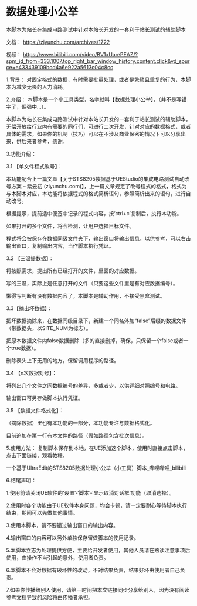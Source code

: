 # 数据处理小公举
本脚本为站长在集成电路测试中针对本站长开发的一套利于站长测试的辅助脚本

文档：
https://ziyunchu.com/archives/1722

视频：
https://www.bilibili.com/video/BV1xUarePEAZ/?spm_id_from=333.1007.top_right_bar_window_history.content.click&vd_source=e433439109bcd4a6e922a5613c04c8cc

1.背景：
对固定格式的数据，有时需要批量处理，或者是繁琐且重复的行为，本脚本为减少无畏的人力消耗。

2.介绍：
本脚本是一个小工具类型，名字就叫【数据处理小公举】，（并不是写错字了，倔强中…）。

本脚本为站长在集成电路测试中针对本站长开发的一套利于站长测试的辅助脚本，无偿开放给行业内有需要的同行们，可进行二次开发，针对对应的数据格式，或者具体的需求，如果你的机制（技巧）可以在不涉及商业保密的情况下可以分享出来，供后来者参考，感谢。

3.功能介绍：

3.1 【单文件程式改号】：

本功能配合上一篇文章【关于STS8205数据基于UEStudio的集成电路测试自动改号方案 – 紫云初 (ziyunchu.com)】，上一篇文章规定了改号程式的格式，格式为与本脚本对应，本功能将依据程式的格式简析语句，参照简析出来的语句，进行自动改号。

根据提示，提前选中便签中记录的程式内容，按‘ctrl+c’复制后，执行本功能。

如果打开的多个文件，将会检测，让用户选择目标文件。

程式将会被保存在数据同级文件夹下，输出窗口将输出信息，以供参考，可以右击输出窗口，复制输出内容，当作脚本执行凭证。


3.2 【三温提数据】：

将按照需求，提出所有已经打开的文件，里面的对应数据。

写的三温，实际上是任意打开的文件（只要这些文件里是有对应数据编号）。

懒得写判断有没有数据内容了，本脚本是辅助作用，不接受黑盒测试。


3.3【摘出坏数据】：

把坏数据摘除来，在数据同级目录下，新建一个同名外加“false”后缀的数据文件（带数据头，以SITE_NUM为标志）。

把原本数据文件内false数据删除（多的直接删掉，确保，只保留一个false或者一个true数据）。

删除表头上下无用的地方，保留调用程序的路径。


3.4 【n次数据对号】：

将列出几个文件之间数据编号的差异，多或者少，以供详细对照编号和电路。

输出窗口可另存做脚本执行凭证。


3.5 【数据文件格式化】：

（摘除数据）里也有本功能的一部分，本功能专注与数据格式化。

目前追加在第一行有本文件的路径（假如路径包含批次信息）。


5.使用方法：
复制脚本保存到本地，在UE添加这个脚本，使用时直接点击脚本，点击下面链接，观看教程。

一个基于UltraEdit的STS8205数据处理小公举（小工具）脚本_哔哩哔哩_bilibili

6.结尾声明：

1.使用前请关闭UE软件的‘设置’-‘脚本’-‘显示取消对话框’功能（取消选择）。

2.使用时各个功能由于UE软件本身问题，均会卡顿，请一定要耐心等待脚本执行结束，期间可以先做其他事情。

3.使用本脚本，请不要错过输出窗口的输出内容。

4.输出窗口的内容可以另外单独保存留做脚本的使用记录。

5.本脚本立志为处理提供方便，主要给开发者使用，其他人员请在熟读注意事项后使用，由操作不当引起的意外，使用者负责。

6.本脚本不会对数据有破坏性的改动，不对结果负责，结果好坏由使用者自己负责。

7.如果你传播给别人使用，请第一时间把本文链接同步分享给别人，因为没有阅读参考文档导致的风险将由传播者承担。
